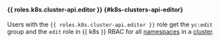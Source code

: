 #### {{ roles.k8s.cluster-api.editor }} {#k8s-clusters-api-editor}

Users with the `{{ roles.k8s.cluster-api.editor }}` role get the `yc:edit` group and the `edit` role in {{ k8s }} RBAC for all [namespaces](../../../managed-kubernetes/concepts/index.md#namespace) in a [cluster](../../../managed-kubernetes/concepts/index.md#kubernetes-cluster).
